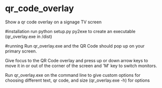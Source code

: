 # qr_code_overlay
 Show a qr code overlay on a signage TV screen

#installation
run python setup.py py2exe to create an executable (qr_overlay.exe in /dist)

#running
Run qr_overlay.exe and the QR Code should pop up on your primary screen.

Give focus to the QR Code overlay and press up or down arrow keys to move it in or out of the corner of the screen and 'M' key to switch monitors.

Run qr_overlay.exe on the command line to give custom options for choosing different text, qr code, and size (qr_overlay.exe -h) for options